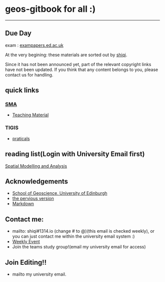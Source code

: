 geos-gitbook for all :)
====
---
## Due Day

exam : [exampapers.ed.ac.uk](https://exampapers.ed.ac.uk)

At the very begining: these materials are sorted out by [shiqi](mailto:shiqi@1314.io). 

Since it has not been announced yet, part of the relevant copyright links have not been updated. If you think that any content belongs to you, please contact us for handling.

## quick links
### [SMA](https://www.geos.ed.ac.uk/~gisteac/sma/)
  - [Teaching Material](https://www.geos.ed.ac.uk/~bmg/teaching/sma/)

### TIGIS
  - [praticals](https://www.geos.ed.ac.uk/~gisteac/tigis/practicals/)

## reading list(Login with University Email first)
[Spatial Modelling and Analysis](https://eu01.alma.exlibrisgroup.com/leganto/public/44UOE_INST/lists/37584719160002466?auth=SAML)

## Acknowledgements
- [School of Geoscience, University of Edinburgh](https://www.ed.ac.uk/geosciences/)
- [the pervious version](https://giseo.1314.io/)
- [Markdown](https://markdown.com.cn/)

## Contact me:
- mailto: shiqi#1314.io (change # to @)(this email is checked weekly), or you can just contact me within the university email system :)
- [Weekly Event](https://www.ed.ac.uk/geosciences/events/staff-students/edinburgh-earth-observatory-seminars)
- Join the teams study group!(email my university email for access)
## Join Editing!!
- mailto my university email.